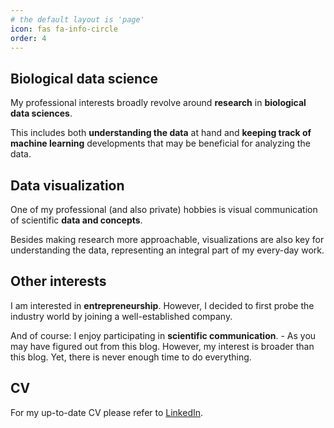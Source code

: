```yaml
---
# the default layout is 'page'
icon: fas fa-info-circle
order: 4
---
```


## Biological data science

My professional interests broadly revolve around **research** in 
**biological data sciences**. 

This includes both **understanding the data** at hand 
and **keeping track of machine learning** developments that may be beneficial 
for analyzing the data.

## Data visualization

One of my professional (and also private) hobbies is visual communication 
of scientific **data and concepts**.

Besides making research more approachable, visualizations are also key 
for understanding the data, representing an integral part of my every-day work.

## Other interests

I am interested in **entrepreneurship**. However, I decided to 
first probe the industry world by joining a well-established company.

And of course: I enjoy participating in **scientific communication**. - 
As you may have figured out from this blog. 
However, my interest is broader than this blog. Yet, there is never
enough time to do everything.

## CV

For my up-to-date CV please refer to 
[LinkedIn](https://www.linkedin.com/in/karin-hrovatin-3817a6150/).
